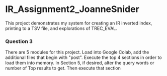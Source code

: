 # IR_Assignment2_JoanneSnider
This project demonstrates my system for creating an IR inverted index, printing to a TSV file, and explorations of TREC_EVAL. 

### Question 3
There are 5 modules for this project. Load into Google Colab, add the additional files that begin with 
"post". Execute the top 4 sections in order to load them into memory. In Section 5, if desired, alter 
the query words or number of Top results to get. Then execute that section
